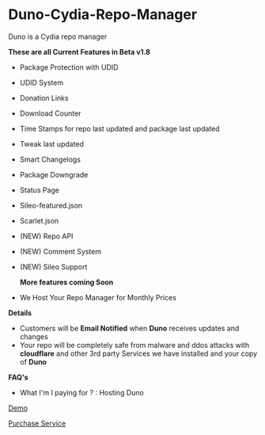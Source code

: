 # Duno-Cydia-Repo-Manager

Duno is a Cydia repo manager

**These are all Current Features in Beta v1.8**
- Package Protection with UDID
- UDID System
- Donation Links
- Download Counter
- Time Stamps for repo last updated and package last updated
- Tweak last updated
- Smart Changelogs
- Package Downgrade
- Status Page
- Sileo-featured.json
- Scarlet.json
- (NEW) Repo API
- (NEW) Comment System
- (NEW) Sileo Support

   **More features coming Soon**
- We Host Your Repo Manager for Monthly Prices

**Details**
- Customers will be **Email Notified** when **Duno** receives updates and changes
- Your repo will be completely safe from malware and ddos attacks with **cloudflare** and other 3rd party Services we have installed and your copy of **Duno**

**FAQ's**
- What I'm I paying for ? : Hosting Duno


[Demo](https://hub.cocotweaks.com/duno-repo-manager-demo)

[Purchase Service](https://payments.cocotweaks.store/index.php?_url=/order/duno-cydia-repository-manager)
